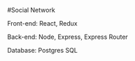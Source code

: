 #Social Network

Front-end:
React, Redux

Back-end:
Node, Express, Express Router

Database:
Postgres SQL
